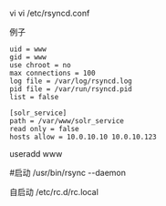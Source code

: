 vi vi /etc/rsyncd.conf

例子
```
uid = www
gid = www
use chroot = no
max connections = 100
log file = /var/log/rsyncd.log
pid file = /var/run/rsyncd.pid
list = false

[solr_service]
path = /var/www/solr_service
read only = false
hosts allow = 10.0.10.10 10.0.10.123

```

useradd www


#启动
/usr/bin/rsync --daemon


自启动
/etc/rc.d/rc.local